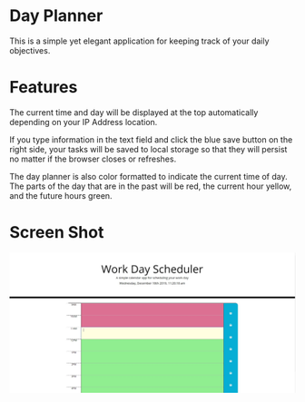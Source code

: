 # Day Planner

This is a simple yet elegant application for keeping track of your daily objectives.

# Features

The current time and day will be displayed at the top automatically depending on your IP Address location.

If you type information in the text field and click the blue save button on the right side, your tasks will be saved to local storage so that they will persist no matter if the browser closes or refreshes.

The day planner is also color formatted to indicate the current time of day. The parts of the day that are in the past will be red, the current hour yellow, and the future hours green.

# Screen Shot

![alt test](dayplanner1.jpg)


